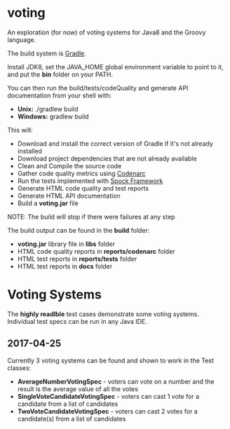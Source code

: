 # voting
An exploration (for now) of voting systems for Java8 and the Groovy language.


The build system is [Gradle](https://gradle.org/).

Install JDK8, set the JAVA_HOME global environment variable to point to it, and put the **bin** folder on your PATH.

You can then run the build/tests/codeQuality and generate API documentation from your shell with:
* **Unix:** ./gradlew build
* **Windows:** gradlew build

This will:
* Download and install the correct version of Gradle if it's not already installed
* Download project dependencies that are not already available
* Clean and Compile the source code
* Gather code quality metrics using [Codenarc](http://codenarc.sourceforge.net/)
* Run the tests implemented with [Spock Framework](http://spockframework.org/)
* Generate HTML code quality and test reports
* Generate HTML API documentation
* Build a **voting.jar** file

NOTE: The build will stop if there were failures at any step

The build output can be found in the **build** folder:
* **voting.jar** library file in **libs** folder
* HTML code quality reports in **reports/codenarc** folder
* HTML test reports in **reports/tests** folder
* HTML test reports in **docs** folder



# Voting Systems
The **highly readlble** test cases demonstrate some voting systems. Individual test specs can be run in any Java IDE.
## 2017-04-25 ##
Currently 3 voting systems can be found and shown to work in the Test classes:
* **AverageNumberVotingSpec** - voters can vote on a number and the result is the average value of all the votes
* **SingleVoteCandidateVotingSpec** - voters can cast 1 vote for a candidate from a list of candidates
* **TwoVoteCandidateVotingSpec** - voters can cast 2 votes for a candidate(s) from a list of candidates




